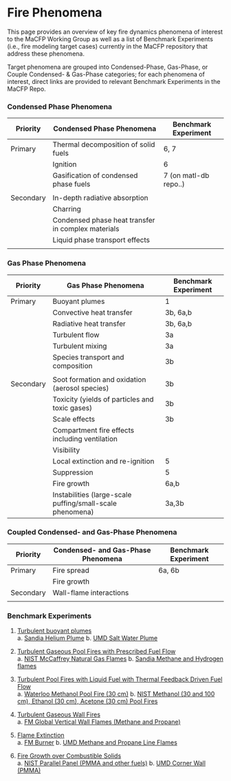 # Fire Phenomena
This page provides an overview of key fire dynamics phenomena of interest to the MaCFP Working Group as well as a list of Benchmark Experiments (i.e., fire modeling target cases) currently in the MaCFP repository that address these phenomena. 

Target phenomena are grouped into Condensed-Phase, Gas-Phase, or Couple Condensed- & Gas-Phase categories; for each phenomena of interest, direct links are provided to relevant Benchmark Experiments in the MaCFP Repo.

### Condensed Phase Phenomena

| **Priority** | **Condensed Phase Phenomena** | **Benchmark Experiment** |
| --- | --- | --- |
| Primary | Thermal decomposition of solid fuels | 6, 7 |
| | Ignition | 6 |
| | Gasification of condensed phase fuels | 7 (on matl-db repo..)|
|  ||  |
| Secondary | In-depth radiative absorption |
| | Charring |
| | Condensed phase heat transfer in complex materials |
| | Liquid phase transport effects |
||||
### Gas Phase Phenomena

| **Priority** | **Gas Phase Phenomena** | **Benchmark Experiment** |
| --- | --- | --- |
| Primary | Buoyant plumes | 1 |
| | Convective heat transfer | 3b, 6a,b |
| | Radiative heat transfer | 3b, 6a,b |
| | Turbulent flow | 3a |
| | Turbulent mixing | 3a |
| | Species transport and composition | 3b |
||||
| Secondary | Soot formation and oxidation (aerosol species) | 3b |
| | Toxicity (yields of particles and toxic gases) | 3b |
| | Scale effects | 3b |
| | Compartment fire effects including ventilation |
| | Visibility |
| | Local extinction and re-ignition | 5 |
| | Suppression | 5 |
| | Fire growth | 6a,b |
| | Instabilities (large-scale puffing/small-scale phenomena) | 3a,3b |

### Coupled Condensed- and Gas-Phase Phenomena

| Priority |  Condensed- and Gas-Phase Phenomena | Benchmark Experiment |
| --- | --- | --- |
| Primary | Fire spread | 6a, 6b |
| | Fire growth |
| Secondary | Wall-flame interactions |
||||

### Benchmark Experiments

1. [Turbulent buoyant plumes](https://github.com/MaCFP/macfp-db/tree/master/Buoyant_Plumes)  
   a. [Sandia Helium Plume](https://github.com/MaCFP/macfp-db/tree/master/Buoyant_Plumes/Sandia_Helium_Plume)
   b. [UMD Salt Water Plume](https://github.com/MaCFP/macfp-db/tree/master/Buoyant_Plumes/UMD_Salt_Water_Plume)

2. [Turbulent Gaseous Pool Fires with Prescribed Fuel Flow](https://github.com/MaCFP/macfp-db/tree/master/Gaseous_Pool_Fires)  
   a. [NIST McCaffrey Natural Gas Flames](https://github.com/MaCFP/macfp-db/tree/master/Gaseous_Pool_Fires/McCaffrey_Flames)
   b. [Sandia Methane and Hydrogen flames](https://github.com/MaCFP/macfp-db/tree/master/Gaseous_Pool_Fires/Sandia_Flames)

3. [Turbulent Pool Fires with Liquid Fuel with Thermal Feedback Driven Fuel Flow](https://github.com/MaCFP/macfp-db/tree/master/Liquid_Pool_Fires)  
   a. [Waterloo Methanol Pool Fire (30 cm)](https://github.com/MaCFP/macfp-db/tree/master/Liquid_Pool_Fires/Waterloo_Methanol)
   b. [NIST Methanol (30 and 100 cm), Ethanol (30 cm), Acetone (30 cm) Pool Fires](https://github.com/MaCFP/macfp-db/tree/master/Liquid_Pool_Fires/NIST_Pool_Fires)
   
4. [Turbulent  Gaseous Wall Fires](https://github.com/MaCFP/macfp-db/tree/master/Wall_Fires)  
   a. [FM Global Vertical Wall Flames (Methane and Propane)](https://github.com/MaCFP/macfp-db/tree/master/Wall_Fires/FM_Vertical_Wall_Flames)

5. [Flame Extinction](https://github.com/MaCFP/macfp-db/tree/master/Extinction)  
   a. [FM Burner](https://github.com/MaCFP/macfp-db/tree/master/Extinction/FM_Burner)
   b. [UMD Methane and Propane Line Flames](https://github.com/MaCFP/macfp-db/tree/master/Extinction/UMD_Line_Burner)

6. [Fire Growth over Combustible Solids](https://github.com/MaCFP/macfp-db/tree/master/Fire_Growth)  
   a. [NIST Parallel Panel (PMMA and other fuels)](https://github.com/MaCFP/macfp-db/tree/master/Fire_Growth/NIST_Parallel_Panel)
   b. [UMD Corner Wall (PMMA)](https://github.com/MaCFP/macfp-db/tree/master/Fire_Growth/UMD_SBI)
   
